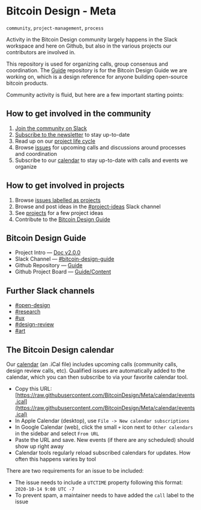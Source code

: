 # Bitcoin Design - Meta
`community`, `project-management`, `process`

Activity in the Bitcoin Design community largely happens in the Slack workspace and here on Github, but also in the various projects our contributors are involved in.

This repository is used for organizing calls, group consensus and coordination. The [Guide](https://github.com/BitcoinDesign/Guide) repository is for the Bitcoin Design Guide we are working on, which is a design reference for anyone building open-source bitcoin products.

Community activity is fluid, but here are a few important starting points:

## How to get involved in the community

1. [Join the community on Slack](https://join.slack.com/t/bitcoindesign/shared_invite/zt-gytq2snl-4TEWJOTKrXRCB4YLBoDunA)
2. [Subscribe to the newsletter](https://bitcoindesign.substack.com) to stay up-to-date
2. Read up on our [project life cycle](Projects.md)
3. Browse [issues](https://github.com/BitcoinDesign/Meta/issues) for upcoming calls and discussions around processes and coordination
4. Subscribe to our [calendar](https://raw.githubusercontent.com/BitcoinDesign/Meta/calendar/events.ical) to stay up-to-date with calls and events we organize

## How to get involved in projects

1. Browse [issues labelled as projects](https://github.com/BitcoinDesign/Meta/issues?q=is%3Aopen+is%3Aissue+label%3Aproject)
2. Browse and post ideas in the [#project-ideas](https://bitcoindesign.slack.com/archives/C0174N5KUF9) Slack channel
1. See [projects](Projects.md) for a few project ideas
3. Contribute to the [Bitcoin Design Guide](https://github.com/BitcoinDesign/Guide)

## Bitcoin Design Guide

- Project Intro — [Doc v2.0.0](https://docs.google.com/document/d/1YiYeRIybGmxmErCOI4Jc8Qajz3JGM1JYVfUtpzyCzSk/edit?usp=sharing)
- Slack Channel — [#bitcoin-design-guide](https://bitcoindesign.slack.com/archives/C015856BDME)
- Github Repository — [Guide](https://github.com/BitcoinDesign/Guide)
- Github Project Board — [Guide/Content](https://github.com/BitcoinDesign/Guide/projects/1)

## Further Slack channels

- [#open-design](https://bitcoindesign.slack.com/archives/C015GFYSJNA)
- [#research](https://bitcoindesign.slack.com/archives/C015DQEPCHJ)
- [#ux](https://bitcoindesign.slack.com/archives/C015DQEPCHJ)
- [#design-review](https://bitcoindesign.slack.com/archives/C015DQEPCHJ)
- [#art](https://bitcoindesign.slack.com/archives/C015DQEPCHJ)

## The Bitcoin Design calendar

Our [calendar](https://raw.githubusercontent.com/BitcoinDesign/Meta/calendar/events.ical) (an .iCal file) includes upcoming calls (community calls, design review calls, etc). Qualified issues are automatically added to the calendar, which you can then subscribe to via your favorite calendar tool.

- Copy this URL: [https://raw.githubusercontent.com/BitcoinDesign/Meta/calendar/events.ical](https://raw.githubusercontent.com/BitcoinDesign/Meta/calendar/events.ical)
- In Apple Calendar (desktop), use `File -> New calendar subscriptions`
- In Google Calendar (web), click the small `+` icon next to `Other calendars` in the sidebar and select `From URL`
- Paste the URL and save. New events (if there are any scheduled) should show up right away
- Calendar tools regularly reload subscribed calendars for updates. How often this happens varies by tool

There are two requirements for an issue to be included:

- The issue needs to include a `UTCTIME` property following this format: `2020-10-14 9:00 UTC -7`
- To prevent spam, a maintainer needs to have added the `call` label to the issue
